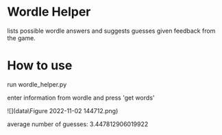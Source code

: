 # Wordle Helper

lists possible wordle answers and suggests guesses given feedback from the game.

# How to use

run wordle_helper.py

enter information from wordle and press 'get words'

![](data\Figure 2022-11-02 144712.png)

average number of guesses: 3.447812906019922